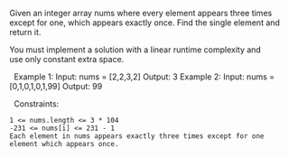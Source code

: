 Given an integer array nums where every element appears three times except for one, which appears exactly once. Find the single element and return it.

You must implement a solution with a linear runtime complexity and use only constant extra space.

 
Example 1:
Input: nums = [2,2,3,2]
Output: 3
Example 2:
Input: nums = [0,1,0,1,0,1,99]
Output: 99

 
Constraints:


	1 <= nums.length <= 3 * 104
	-231 <= nums[i] <= 231 - 1
	Each element in nums appears exactly three times except for one element which appears once.

